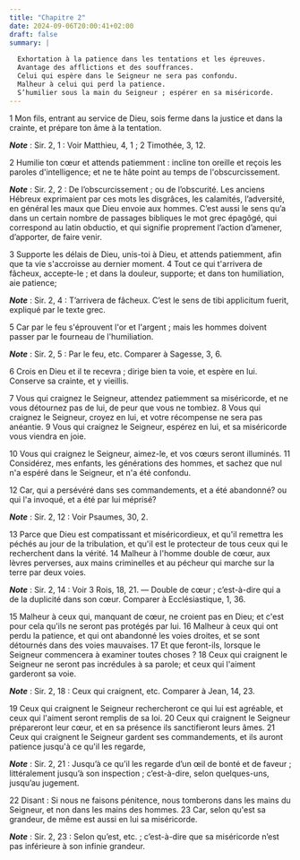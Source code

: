 ```yaml
---
title: "Chapitre 2"
date: 2024-09-06T20:00:41+02:00
draft: false
summary: |
  
  Exhortation à la patience dans les tentations et les épreuves.
  Avantage des afflictions et des souffrances.
  Celui qui espère dans le Seigneur ne sera pas confondu.
  Malheur à celui qui perd la patience.
  S’humilier sous la main du Seigneur ; espérer en sa miséricorde.
---
```



1 Mon fils, entrant au service de Dieu, sois ferme dans la justice et dans la crainte, et prépare ton âme à la tentation.

***Note*** :  Sir. 2, 1 : Voir Matthieu, 4, 1 ; 2 Timothée, 3, 12.

2 Humilie ton cœur et attends patiemment : incline ton oreille et reçois les paroles d'intelligence; et ne te hâte point au temps de l'obscurcissement.

***Note*** :  Sir. 2, 2 : De l’obscurcissement ; ou de l’obscurité. Les anciens Hébreux exprimaient par ces mots les disgrâces, les calamités, l’adversité, en général les maux que Dieu envoie aux hommes. C’est aussi le sens qu’a dans un certain nombre de passages bibliques le mot grec épagôgé, qui correspond au latin obductio, et qui signifie proprement l’action d’amener, d’apporter, de faire venir.

3 Supporte les délais de Dieu, unis-toi à Dieu, et attends patiemment, afin que ta vie s'accroisse au dernier moment. 4 Tout ce qui t'arrivera de fâcheux, accepte-le ; et dans la douleur, supporte; et dans ton humiliation, aie patience;

***Note*** :  Sir. 2, 4 : T’arrivera de fâcheux. C’est le sens de tibi applicitum fuerit, expliqué par le texte grec.

5 Car par le feu s'éprouvent l'or et l'argent ; mais les hommes doivent passer par le fourneau de l'humiliation.

***Note*** :  Sir. 2, 5 : Par le feu, etc. Comparer à Sagesse, 3, 6.

6 Crois en Dieu et il te recevra ; dirige bien ta voie, et espère en lui. Conserve sa crainte, et y vieillis.


7 Vous qui craignez le Seigneur, attendez patiemment sa miséricorde, et ne vous détournez pas de lui, de peur que vous ne tombiez. 8 Vous qui craignez le Seigneur, croyez en lui, et votre récompense ne sera pas anéantie. 9 Vous qui craignez le Seigneur, espérez en lui, et sa miséricorde vous viendra en joie.


10 Vous qui craignez le Seigneur, aimez-le, et vos cœurs seront illuminés. 11 Considérez, mes enfants, les générations des hommes, et sachez que nul n'a espéré dans le Seigneur, et n'a été confondu.


12 Car, qui a persévéré dans ses commandements, et a été abandonné? ou qui l'a invoqué, et a été par lui méprisé?

***Note*** :  Sir. 2, 12 : Voir Psaumes, 30, 2.

13 Parce que Dieu est compatissant et miséricordieux, et qu'il remettra les péchés au jour de la tribulation, et qu'il est le protecteur de tous ceux qui le recherchent dans la vérité. 14 Malheur à l'homme double de cœur, aux lèvres perverses, aux mains criminelles et au pécheur qui marche sur la terre par deux voies.

***Note*** :  Sir. 2, 14 : Voir 3 Rois, 18, 21. ― Double de cœur ; c’est-à-dire qui a de la duplicité dans son cœur. Comparer à Ecclésiastique, 1, 36.


15 Malheur à ceux qui, manquant de cœur, ne croient pas en Dieu; et c'est pour cela qu'ils ne seront pas protégés par lui. 16 Malheur à ceux qui ont perdu la patience, et qui ont abandonné les voies droites, et se sont détournés dans des voies mauvaises. 17 Et que feront-ils, lorsque le Seigneur commencera à examiner toutes choses ? 18 Ceux qui craignent le Seigneur ne seront pas incrédules à sa parole; et ceux qui l'aiment garderont sa voie.

***Note*** :  Sir. 2, 18 : Ceux qui craignent, etc. Comparer à Jean, 14, 23.

19 Ceux qui craignent le Seigneur rechercheront ce qui lui est agréable, et ceux qui l'aiment seront remplis de sa loi. 20 Ceux qui craignent le Seigneur prépareront leur cœur, et en sa présence ils sanctifieront leurs âmes. 21 Ceux qui craignent le Seigneur gardent ses commandements, et ils auront patience jusqu'à ce qu'il les regarde,

***Note*** :  Sir. 2, 21 : Jusqu’à ce qu’il les regarde d’un œil de bonté et de faveur ; littéralement jusqu’à son inspection ; c’est-à-dire, selon quelques-uns, jusqu’au jugement.

22 Disant : Si nous ne faisons pénitence, nous tomberons dans les mains du Seigneur, et non dans les mains des hommes. 23 Car, selon qu'est sa grandeur, de même est aussi en lui sa miséricorde.

***Note*** :  Sir. 2, 23 : Selon qu’est, etc. ; c’est-à-dire que sa miséricorde n’est pas inférieure à son infinie grandeur.

